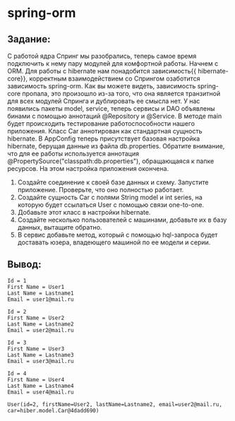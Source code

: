 # spring-orm

## Задание:

С работой ядра Спринг мы разобрались, теперь самое время подключить к нему пару модулей для комфортной работы.
Начнем с ORM.
Для работы с hibernate нам понадобится зависимость{{ hibernate-core}}, корректным взаимодействием со Спрингом озаботится
зависимость spring-orm.
Как вы можете видеть, зависимость spring-core пропала, это произошло из-за того, что она является транзитной для всех
модулей Спринга и дублировать ее смысла нет.
У нас появились пакеты model, service, теперь сервисы и DAO объявлены бинами с помощью аннотаций @Repository и @Service.
В методе main будет происходить тестирование работоспособности нашего приложения. Класс Car аннотирован как стандартная
сущность hibernate. В AppConfig теперь присутствует базовая настройка hibernate, берущая данные из файла db.properties.
Обратите внимание, что для ее работы используется аннотация @PropertySource("classpath:db.properties"), обращающаяся к
папке ресурсов.
На этом настройка приложения окончена.

1. Создайте соединение к своей базе данных и схему. Запустите приложение. Проверьте, что оно полностью работает.
2. Создайте сущность Car с полями String model и int series, на которую будет ссылаться User с помощью связи one-to-one.
3. Добавьте этот класс в настройки hibernate.
4. Создайте несколько пользователей с машинами, добавьте их в базу данных, вытащите обратно.
5. В сервис добавьте метод, который с помощью hql-запроса будет доставать юзера, владеющего машиной по ее модели и
   серии.

## Вывод:

```text
Id = 1
First Name = User1
Last Name = Lastname1
Email = user1@mail.ru

Id = 2
First Name = User2
Last Name = Lastname2
Email = user2@mail.ru

Id = 3
First Name = User3
Last Name = Lastname3
Email = user3@mail.ru

Id = 4
First Name = User4
Last Name = Lastname4
Email = user4@mail.ru

User(id=2, firstName=User2, lastName=Lastname2, email=user2@mail.ru, car=hiber.model.Car@4dadd690)
```